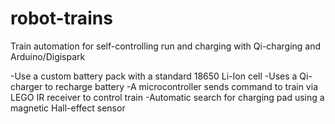 # robot-trains
Train automation for self-controlling run and charging with Qi-charging and Arduino/Digispark

-Use a custom battery pack with a standard 18650 Li-Ion cell
-Uses a Qi-charger to recharge battery
-A microcontroller sends command to train via LEGO IR receiver to control train
-Automatic search for charging pad using a magnetic Hall-effect sensor
